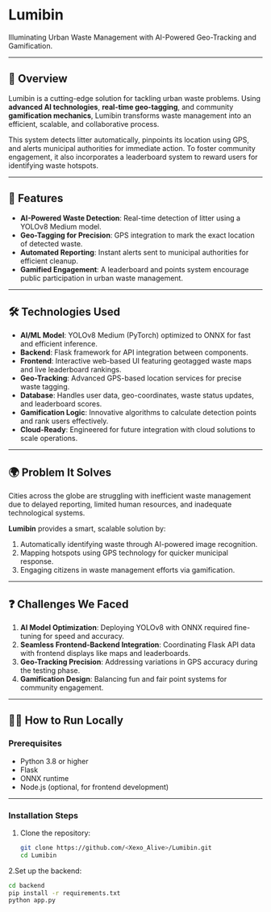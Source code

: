 # Lumibin  
Illuminating Urban Waste Management with AI-Powered Geo-Tracking and Gamification.


----



## 🌟 Overview  
Lumibin is a cutting-edge solution for tackling urban waste problems. Using **advanced AI technologies**, **real-time geo-tagging**, and community **gamification mechanics**, Lumibin transforms waste management into an efficient, scalable, and collaborative process.  

This system detects litter automatically, pinpoints its location using GPS, and alerts municipal authorities for immediate action. To foster community engagement, it also incorporates a leaderboard system to reward users for identifying waste hotspots.


----



## 🚀 Features  
- **AI-Powered Waste Detection**: Real-time detection of litter using a YOLOv8 Medium model.  
- **Geo-Tagging for Precision**: GPS integration to mark the exact location of detected waste.  
- **Automated Reporting**: Instant alerts sent to municipal authorities for efficient cleanup.  
- **Gamified Engagement**: A leaderboard and points system encourage public participation in urban waste management.  


----



## 🛠️ Technologies Used  
- **AI/ML Model**: YOLOv8 Medium (PyTorch) optimized to ONNX for fast and efficient inference.  
- **Backend**: Flask framework for API integration between components.  
- **Frontend**: Interactive web-based UI featuring geotagged waste maps and live leaderboard rankings.  
- **Geo-Tracking**: Advanced GPS-based location services for precise waste tagging.  
- **Database**: Handles user data, geo-coordinates, waste status updates, and leaderboard scores.  
- **Gamification Logic**: Innovative algorithms to calculate detection points and rank users effectively.
- **Cloud-Ready**: Engineered for future integration with cloud solutions to scale operations.



----



## 🌍 Problem It Solves  
Cities across the globe are struggling with inefficient waste management due to delayed reporting, limited human resources, and inadequate technological systems.  

**Lumibin** provides a smart, scalable solution by:  
1. Automatically identifying waste through AI-powered image recognition.  
2. Mapping hotspots using GPS technology for quicker municipal response.  
3. Engaging citizens in waste management efforts via gamification.  


----



## ❓ Challenges We Faced  
1. **AI Model Optimization**: Deploying YOLOv8 with ONNX required fine-tuning for speed and accuracy.  
2. **Seamless Frontend-Backend Integration**: Coordinating Flask API data with frontend displays like maps and leaderboards.  
3. **Geo-Tracking Precision**: Addressing variations in GPS accuracy during the testing phase.  
4. **Gamification Design**: Balancing fun and fair point systems for community engagement.  


----



## 🧑‍💻 How to Run Locally  

### Prerequisites  
- Python 3.8 or higher  
- Flask  
- ONNX runtime  
- Node.js (optional, for frontend development)


----



### Installation Steps  
1. Clone the repository:  
   ```bash
   git clone https://github.com/<Xexo_Alive>/Lumibin.git
   cd Lumibin
2.Set up the backend:
  ```bash
cd backend
pip install -r requirements.txt
python app.py
